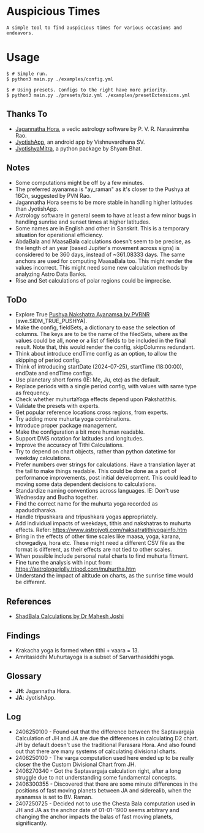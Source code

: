 # Auspicious Times

	A simple tool to find auspicious times for various occasions and endeavors.

# Usage
```console
$ # Simple run.
$ python3 main.py ./examples/config.yml

$ # Using presets. Configs to the right have more priority.
$ python3 main.py ./presets/biz.yml ./examples/presetExtensions.yml
```

## Thanks To
* [Jagannatha Hora](https://www.vedicastrologer.org/jh/), a vedic astrology software by P. V. R. Narasimmha Rao.
* [JyotishApp](https://play.google.com/store/apps/details?id=com.vishdroid.jyotisha), an android app by Vishnuvardhana SV.
* [JyotishyaMitra](https://github.com/VicharaVandana/jyotishyamitra/), a python package by Shyam Bhat.

## Notes
* Some computations might be off by a few minutes.
* The preferred ayanamsa is "ay_raman" as it's closer to the Pushya at 16Cn, suggested by PVN Rao.
* Jagannatha Hora seems to be more stable in handling higher latitudes than JyotishApp.
* Astrology software in general seem to have at least a few minor bugs in handling sunrise and sunset times at higher latitudes.
* Some names are in English and other in Sanskrit. This is a temporary situation for operational efficiency.
* AbdaBala and MaasaBala calculations doesn't seem to be precise, as the length of an year (based Jupiter's movement across signs) is considered to be 360 days, instead of ~361.08333 days. The same anchors are used for computing MaasaBala too. This might render the values incorrect. This might need some new calculation methods by analyzing Astro Data Banks.
* Rise and Set calculations of polar regions could be imprecise.

## ToDo
* Explore True [Pushya Nakshatra Ayanamsa by PVRNR](https://astrorigin.com/pyswisseph/sphinx/ephemerides/sidereal/suryasiddhanta_and_aryabhata.html#true-pushya-paksha-ayanamsha) (swe.SIDM_TRUE_PUSHYA).
* Make the config, fieldSets, a dictionary to ease the selection of columns. The keys are to be the name of the filedSets, where as the values could be all, none or a list of fields to be included in the final result. Note that, this would render the config, skipColumns redundant.
* Think about introduce endTime config as an option, to allow the skipping of period config.
* Think of introducing startDate (2024-07-25), startTime (18:00:00), endDate and endTime configs.
* Use planetary short forms (IE: Me, Ju, etc) as the default.
* Replace periods with a single period config, with values with same type as frequency.
* Check whether muhurtaYoga effects depend upon Pakshatithis.
* Validate the presets with experts.
* Get popular reference locations cross regions, from experts.
* Try adding more muhurta yoga combinations.
* Introduce proper package management.
* Make the configuration a bit more human readable.
* Support DMS notation for latitudes and longitudes.
* Improve the accuracy of Tithi Calculations.
* Try to depend on chart objects, rather than python datetime for weekday calculations.
* Prefer numbers over strings for calculations. Have a translation layer at the tail to make things readable. This could be done as a part of performance improvements, post initial development. This could lead to moving some data dependent decisions to calculations.
* Standardize naming conventions across languages. IE: Don't use Wednesday and Budha together.
* Find the correct name for the muhurta yoga recorded as apaduddharaka.
* Handle tripushkara and tripushkara yogas appropriately.
* Add individual impacts of weekdays, tithis and nakshatras to muhurta effects. Refer: https://www.astrojyoti.com/naksatratithiyogainfo.htm
* Bring in the effects of other time scales like maasa, yoga, karana, chowgadiya, hora etc. These might need a different CSV file as the format is different, as their effects are not tied to other scales.
* When possible include personal natal charts to find muhurta fitment.
* Fine tune the analysis with input from: https://astrologerjolly.tripod.com/muhurtha.htm
* Understand the impact of altitude on charts, as the sunrise time would be different.

## References
* [ShadBala Calculations by Dr Mahesh Joshi](https://www.youtube.com/watch?v=d7GX4Jm39Is)

## Findings
* Krakacha yoga is formed when tithi + vaara = 13.
* Amritasiddhi Muhurtayoga is a subset of Sarvarthasiddhi yoga.

## Glossary
* **JH**: Jagannatha Hora.
* **JA**: JyotishApp.

## 	Log
* 2406250100 - Found out that the difference between the Saptavargaja Calculation of JH and JA are due the differences in calculating D2 chart. JH by default doesn't use the traditional Parasara Hora. And also found out that there are many systems of calculating divisional charts.
* 2406250100 - The varga computation used here ended up to be really closer the the Custom Divisional Chart from JH.
* 2406270340 - Got the Saptavargaja calculation right, after a long struggle due to not understanding some fundamental concepts.
* 2406300355 - Discovered that there are some minute differences in the positions of fast moving planets between JA and siderealib, when the ayanamsa is set to BV. Raman.
* 2407250725 - Decided not to use the Chesta Bala computation used in JH and JA as the anchor date of 01-01-1900 seems arbitrary and changing the anchor impacts the balas of fast moving planets, significantly.
